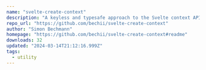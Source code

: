 ```yaml
---
name: "svelte-create-context"
description: "A keyless and typesafe approach to the Svelte context API"
repo_url: "https://github.com/bechii/svelte-create-context"
author: "Simon Bechmann"
homepage: "https://github.com/bechii/svelte-create-context#readme"
downloads: 32
updated: "2024-03-14T21:12:16.999Z"
tags: 
  - utility
---
```

